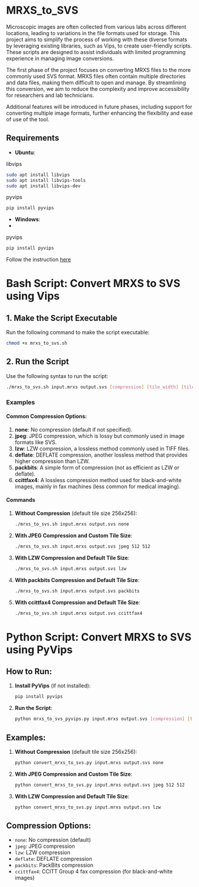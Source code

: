 # MRXS_to_SVS

Microscopic images are often collected from various labs across different locations, leading to variations in the file formats used for storage. This project aims to simplify the process of working with these diverse formats by leveraging existing libraries, such as Vips, to create user-friendly scripts. These scripts are designed to assist individuals with limited programming experience in managing image conversions.

The first phase of the project focuses on converting MRXS files to the more commonly used SVS format. MRXS files often contain multiple directories and data files, making them difficult to open and manage. By streamlining this conversion, we aim to reduce the complexity and improve accessibility for researchers and lab technicians.

Additional features will be introduced in future phases, including support for converting multiple image formats, further enhancing the flexibility and ease of use of the tool.

## Requirements

- **Ubuntu**:
  
libvips
```bash
sudo apt install libvips
sudo apt install libvips-tools
sudo apt install libvips-dev
```
pyvips
```bash
pip install pyvips
```

- **Windows**:
- 
pyvips
```bash
pip install pyvips
```

Follow the instruction [here](https://www.libvips.org/install.html)



# Bash Script: Convert MRXS to SVS using Vips


## 1. Make the Script Executable

Run the following command to make the script executable:

```bash
chmod +x mrxs_to_svs.sh
```

## 2. Run the Script

Use the following syntax to run the script:

```bash
./mrxs_to_svs.sh input.mrxs output.svs [compression] [tile_width] [tile_height]
```

### Examples

#### Common Compression Options:
1.  **none**: No compression (default if not specified).
2.  **jpeg**: JPEG compression, which is lossy but commonly used in image formats like SVS.
3.  **lzw**: LZW compression, a lossless method commonly used in TIFF files.
4.  **deflate**: DEFLATE compression, another lossless method that provides higher compression than LZW.
5.  **packbits**: A simple form of compression (not as efficient as LZW or deflate).
6.  **ccittfax4**: A lossless compression method used for black-and-white images, mainly in fax machines (less common for medical imaging).

#### Commands


1. **Without Compression** (default tile size 256x256):
    ```bash
    ./mrxs_to_svs.sh input.mrxs output.svs none
    ```

2. **With JPEG Compression and Custom Tile Size**:
    ```bash
    ./mrxs_to_svs.sh input.mrxs output.svs jpeg 512 512
    ```

3. **With LZW Compression and Default Tile Size**:
    ```bash
    ./mrxs_to_svs.sh input.mrxs output.svs lzw
    ```
4. **With packbits Compression and Default Tile Size**:
    ```bash
    ./mrxs_to_svs.sh input.mrxs output.svs packbits
    ```
5. **With ccittfax4 Compression and Default Tile Size**:
    ```bash
    ./mrxs_to_svs.sh input.mrxs output.svs ccittfax4
    ```



# Python Script: Convert MRXS to SVS using PyVips


## How to Run:

1. **Install PyVips** (if not installed):
   ```bash
   pip install pyvips
   ```

2. **Run the Script**:
   ```bash
   python mrxs_to_svs_pyvips.py input.mrxs output.svs [compression] [tile_width] [tile_height]
   ```

## Examples:

1. **Without Compression** (default tile size 256x256):
   ```bash
   python convert_mrxs_to_svs.py input.mrxs output.svs none
   ```

2. **With JPEG Compression and Custom Tile Size**:
   ```bash
   python convert_mrxs_to_svs.py input.mrxs output.svs jpeg 512 512
   ```

3. **With LZW Compression and Default Tile Size**:
   ```bash
   python convert_mrxs_to_svs.py input.mrxs output.svs lzw
   ```

## Compression Options:
- `none`: No compression (default)
- `jpeg`: JPEG compression
- `lzw`: LZW compression
- `deflate`: DEFLATE compression
- `packbits`: PackBits compression
- `ccittfax4`: CCITT Group 4 fax compression (for black-and-white images)
